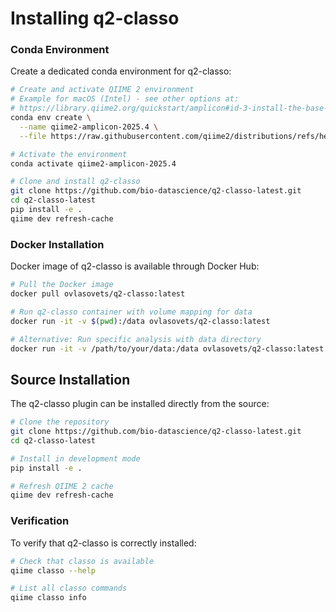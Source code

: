 # Installing q2-classo

### Conda Environment

Create a dedicated conda environment for q2-classo:

```bash
# Create and activate QIIME 2 environment
# Example for macOS (Intel) - see other options at:
# https://library.qiime2.org/quickstart/amplicon#id-3-install-the-base-distributions-conda-environment
conda env create \
  --name qiime2-amplicon-2025.4 \
  --file https://raw.githubusercontent.com/qiime2/distributions/refs/heads/dev/2025.4/amplicon/released/qiime2-amplicon-macos-latest-conda.yml

# Activate the environment
conda activate qiime2-amplicon-2025.4

# Clone and install q2-classo
git clone https://github.com/bio-datascience/q2-classo-latest.git
cd q2-classo-latest
pip install -e .
qiime dev refresh-cache
```

### Docker Installation

Docker image of q2-classo is available through Docker Hub:

```bash
# Pull the Docker image
docker pull ovlasovets/q2-classo:latest

# Run q2-classo container with volume mapping for data
docker run -it -v $(pwd):/data ovlasovets/q2-classo:latest

# Alternative: Run specific analysis with data directory
docker run -it -v /path/to/your/data:/data ovlasovets/q2-classo:latest qiime classo --help
```

## Source Installation

The q2-classo plugin can be installed directly from the source:

```bash
# Clone the repository
git clone https://github.com/bio-datascience/q2-classo-latest.git
cd q2-classo-latest

# Install in development mode
pip install -e .

# Refresh QIIME 2 cache
qiime dev refresh-cache
```

### Verification

To verify that q2-classo is correctly installed:

```bash
# Check that classo is available
qiime classo --help

# List all classo commands
qiime classo info
```